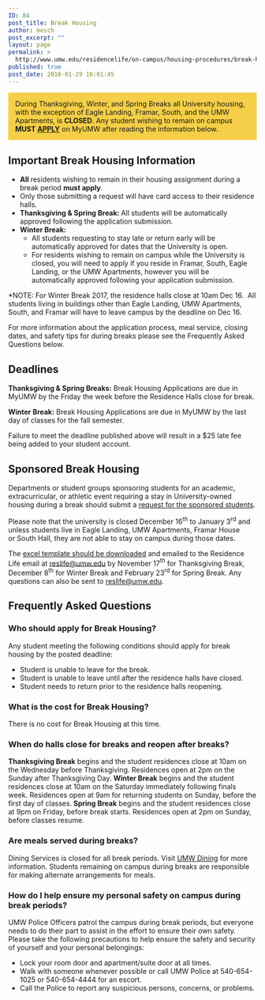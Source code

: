 ```yaml
---
ID: 84
post_title: Break Housing
author: mesch
post_excerpt: ""
layout: page
permalink: >
  http://www.umw.edu/residencelife/on-campus/housing-procedures/break-housing/
published: true
post_date: 2016-01-29 16:01:45
---
```

<div style="background-color: #f5cf47;padding: 1em;margin-bottom: 1em">During Thanksgiving, Winter, and Spring Breaks all University housing, with the exception of Eagle Landing, Framar, South, and the UMW Apartments, is <strong>CLOSED</strong>. Any student wishing to remain on campus <strong>MUST <a href="https://orgsync.com/59554/forms/86018">APPLY</a></strong> on MyUMW after reading the information below.</div>
<h2>Important Break Housing Information</h2>
<ul>
 	<li><strong>All </strong>residents wishing to remain in their housing assignment during a break period <strong>must apply</strong>.</li>
 	<li>Only those submitting a request will have card access to their residence halls.</li>
 	<li><strong>Thanksgiving &amp; Spring Break: </strong>All students will be automatically approved following the application submission.</li>
 	<li><strong>Winter Break:</strong>
<ul>
 	<li>All students requesting to stay late or return early will be automatically approved for dates that the University is open.</li>
 	<li>For residents wishing to remain on campus while the University is closed, you will need to apply if you reside in Framar, South, Eagle Landing, or the UMW Apartments, however you will be automatically approved following your application submission.</li>
</ul>
</li>
</ul>
*NOTE: For Winter Break 2017, the residence halls close at 10am Dec 16.  All students living in buildings other than Eagle Landing, UMW Apartments, South, and Framar will have to leave campus by the deadline on Dec 16.

For more information about the application process, meal service, closing dates, and safety tips for during breaks please see the Frequently Asked Questions below.
<h2>Deadlines</h2>
<strong>Thanksgiving &amp; Spring Breaks:</strong>
Break Housing Applications are due in MyUMW by the Friday the week before the Residence Halls close for break.

<strong>Winter Break:</strong>
Break Housing Applications are due in MyUMW by the last day of classes for the fall semester.

Failure to meet the deadline published above will result in a $25 late fee being added to your student account.
<h2>Sponsored Break Housing</h2>
<p class="p1"><span class="s1">Departments or student groups sponsoring students for an academic, extracurricular, or athletic event requiring a stay in University-owned housing during a break should submit a <a href="http://www.umw.edu/residencelife/wp-content/uploads/sites/30/2016/01/BreakHousingTemplate.xlsx">request for the sponsored students</a>.</span></p>
<p class="p1"><span class="s1">Please note that the university is closed December 16</span><span class="s3"><sup>th</sup></span><span class="s1"> to January 3</span><span class="s3"><sup>rd</sup></span><span class="s1"> and unless students live in Eagle Landing, UMW Apartments, Framar House or South Hall, they are not able to stay on campus during those dates.</span></p>
<p class="p1"><span class="s1">The <a href="http://www.umw.edu/residencelife/wp-content/uploads/sites/30/2016/01/BreakHousingTemplate-1.xlsx">excel template should be downloaded</a> and emailed to the Residence Life email at <a href="mailto:reslife@umw.edu"><span class="s4">reslife@umw.edu</span></a> by November 17</span><span class="s3"><sup>th</sup></span><span class="s1"> for Thanksgiving Break, December 8</span><span class="s3"><sup>th</sup></span><span class="s1"> for Winter Break and February 23<span class="s3"><sup>rd</sup></span> for Spring Break. Any questions can also be sent to <a href="mailto:reslife@umw.edu"><span class="s4">reslife@umw.edu</span></a>.</span></p>

<h2>Frequently Asked Questions</h2>
<h3>Who should apply for Break Housing?</h3>
Any student meeting the following conditions should apply for break housing by the posted deadline:
<ul>
 	<li>Student is unable to leave for the break.</li>
 	<li>Student is unable to leave until after the residence halls have closed.</li>
 	<li>Student needs to return prior to the residence halls reopening.</li>
</ul>
<h3>What is the cost for Break Housing?</h3>
There is no cost for Break Housing at this time.
<h3>When do halls close for breaks and reopen after breaks?</h3>
<strong>Thanksgiving Break</strong> begins and the student residences close at 10am on the Wednesday before Thanksgiving. Residences open at 2pm on the Sunday after Thanksgiving Day.
<strong>Winter Break</strong> begins and the student residences close at 10am on the Saturday immediately following finals week. Residences open at 9am for returning students on Sunday, before the first day of classes.<strong>
Spring Break</strong> begins and the student residences close at 9pm on Friday, before break starts. Residences open at 2pm on Sunday, before classes resume.
<h3>Are meals served during breaks?</h3>
Dining Services is closed for all break periods. Visit <a href="http://umwdining.com/">UMW Dining</a> for more information. Students remaining on campus during breaks are responsible for making alternate arrangements for meals.
<h3>How do I help ensure my personal safety on campus during break periods?</h3>
UMW Police Officers patrol the campus during break periods, but everyone needs to do their part to assist in the effort to ensure their own safety. Please take the following precautions to help ensure the safety and security of yourself and your personal belongings:
<ul>
 	<li>Lock your room door and apartment/suite door at all times.</li>
 	<li>Walk with someone whenever possible or call UMW Police at 540-654-1025 or 540-654-4444 for an escort.</li>
 	<li>Call the Police to report any suspicious persons, concerns, or problems.</li>
</ul>